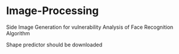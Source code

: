 # Image-Processing
Side Image Generation for vulnerability Analysis of Face Recognition Algorithm


Shape predictor should be downloaded

